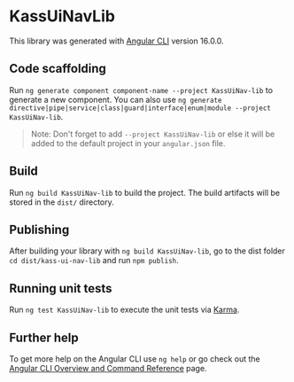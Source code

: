 # KassUiNavLib

This library was generated with [Angular CLI](https://github.com/angular/angular-cli) version 16.0.0.

## Code scaffolding

Run `ng generate component component-name --project KassUiNav-lib` to generate a new component. You can also use `ng generate directive|pipe|service|class|guard|interface|enum|module --project KassUiNav-lib`.
> Note: Don't forget to add `--project KassUiNav-lib` or else it will be added to the default project in your `angular.json` file. 

## Build

Run `ng build KassUiNav-lib` to build the project. The build artifacts will be stored in the `dist/` directory.

## Publishing

After building your library with `ng build KassUiNav-lib`, go to the dist folder `cd dist/kass-ui-nav-lib` and run `npm publish`.

## Running unit tests

Run `ng test KassUiNav-lib` to execute the unit tests via [Karma](https://karma-runner.github.io).

## Further help

To get more help on the Angular CLI use `ng help` or go check out the [Angular CLI Overview and Command Reference](https://angular.io/cli) page.

